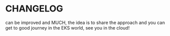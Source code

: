 # CHANGELOG

can be improved and MUCH, the idea is to share the approach and you can get to good journey in the EKS world, see you in the cloud!
